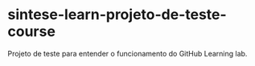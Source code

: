 # sintese-learn-projeto-de-teste-course
Projeto de teste para entender o funcionamento do GitHub Learning lab. 
